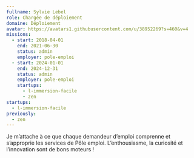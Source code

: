 ```yaml
---
fullname: Sylvie Lebel
role: Chargée de déploiement
domaine: Déploiement
avatar: https://avatars1.githubusercontent.com/u/38952269?s=460&v=4
missions:
  - start: 2018-04-01
    end: 2021-06-30
    status: admin
    employer: pole-emploi
  - start: 2024-01-01
    end: 2024-12-31
    status: admin
    employer: pole-emploi
    startups:
      - l-immersion-facile
      - zen
startups:
  - l-immersion-facile
previously:
  - zen
---
```

Je m’attache à ce que chaque demandeur d’emploi comprenne et s’approprie les services de Pôle emploi. L’enthousiasme, la curiosité et l’innovation sont de bons moteurs !